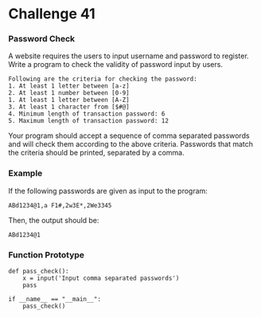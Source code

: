 # Challenge 41
### Password Check

A website requires the users to input username and password to register. Write a program to check the validity of password input by users.
```
Following are the criteria for checking the password:
1. At least 1 letter between [a-z]
2. At least 1 number between [0-9]
1. At least 1 letter between [A-Z]
3. At least 1 character from [$#@]
4. Minimum length of transaction password: 6
5. Maximum length of transaction password: 12
```
Your program should accept a sequence of comma separated passwords and will check them according to the above criteria.
Passwords that match the criteria should be printed, separated by a comma.

### Example
If the following passwords are given as input to the program:
```
ABd1234@1,a F1#,2w3E*,2We3345
```
Then, the output should be:
```
ABd1234@1
```

### Function Prototype
```
def pass_check():
    x = input('Input comma separated passwords')
    pass

if __name__ == "__main__":
    pass_check()
